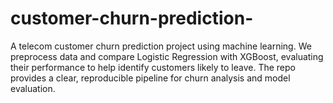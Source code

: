 # customer-churn-prediction-
A telecom customer churn prediction project using machine learning. We preprocess data and compare Logistic Regression with XGBoost, evaluating their performance to help identify customers likely to leave. The repo provides a clear, reproducible pipeline for churn analysis and model evaluation.
